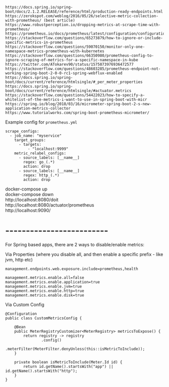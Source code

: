 ```
https://docs.spring.io/spring-boot/docs/2.1.2.RELEASE/reference/html/production-ready-endpoints.html  
https://zerokspot.com/weblog/2016/05/26/selective-metric-collection-with-prometheus/ (best article)  
https://www.robustperception.io/dropping-metrics-at-scrape-time-with-prometheus/  
https://prometheus.io/docs/prometheus/latest/configuration/configuration/#relabel_config  
https://stackoverflow.com/questions/65273879/how-to-ignore-or-include-specific-metrics-in-prometheus  
https://stackoverflow.com/questions/59070150/monitor-only-one-namespace-metrics-prometheus-with-kubernetes  
https://stackoverflow.com/questions/66350980/prometheus-config-to-ignore-scraping-of-metrics-for-a-specific-namespace-in-kube  
https://twitter.com/ATokarev90/status/1575873976936472577  
https://stackoverflow.com/questions/48603285/prometheus-endpoint-not-working-spring-boot-2-0-0-rc1-spring-webflux-enabled    
https://docs.spring.io/spring-boot/docs/current/reference/htmlsingle/#_per_meter_properties  
https://docs.spring.io/spring-boot/docs/current/reference/htmlsingle/#actuator.metrics  
https://stackoverflow.com/questions/54422023/how-to-specify-a-whitelist-of-the-metrics-i-want-to-use-in-spring-boot-with-micr  
https://spring.io/blog/2018/03/16/micrometer-spring-boot-2-s-new-application-metrics-collector 
https://www.tutorialworks.com/spring-boot-prometheus-micrometer/
``` 
Example config for `prometheus.yml`
```
scrape_configs:
  - job_name: "myservice"
    target_groups:
      - targets:
          - "localhost:9999"
    metric_relabel_configs:
      - source_labels: [__name__]
        regex: go_(.*)
        action: drop
      - source_labels: [__name__]
        regex: http_(.*)
        action: drop
```

docker-compose up  
docker-compose down  
http://localhost:8080/doit  
http://localhost:8080/actuator/prometheus  
http://localhost:9090/  

# -------------------------
For Spring based apps, there are 2 ways to disable/enable metrics:  

 Via Properties (where you disable all, and then enable a specific prefix - like jvm, http etc)
```
management.endpoints.web.exposure.include=prometheus,health

management.metrics.enable.all=false
management.metrics.enable.application=true
management.metrics.enable.jvm=true
management.metrics.enable.http=true
management.metrics.enable.disk=true
```
 Via Custom Config
```
@Configuration
public class CustomMetricsConfig {

    @Bean
    public MeterRegistryCustomizer<MeterRegistry> metricsToExpose() {
        return registry -> registry
                .config()
                .meterFilter(MeterFilter.denyUnless(this::isMetricToInclude));
    }

    private boolean isMetricToInclude(Meter.Id id) {
        return id.getName().startsWith("app") || id.getName().startsWith("http");
    }
}
```